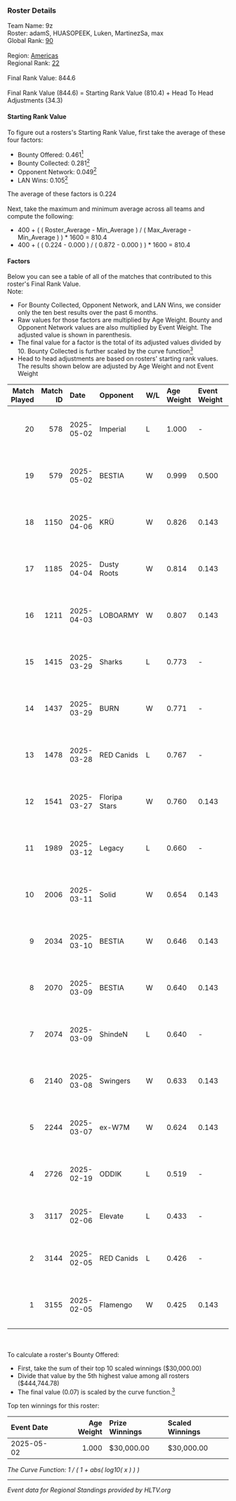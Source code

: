 ### Roster Details<br />
Team Name: 9z<br />
Roster: adamS, HUASOPEEK, Luken, MartinezSa, max<br />
Global Rank: [90](../../standings_global_2025_06_02.md)<br />
<br />
Region: [Americas]( ../../standings_americas_2025_06_02.md)<br />
Regional Rank: [22]( ../../standings_americas_2025_06_02.md)<br />
<br />
Final Rank Value:  844.6<br />
<br />
Final Rank Value (844.6) = Starting Rank Value (810.4) + Head To Head Adjustments (34.3)<br />

#### Starting Rank Value<br />
To figure out a rosters's Starting Rank Value, first take the average of these four factors:<br />
- Bounty Offered: 0.461[<sup>1</sup>](#table2)
- Bounty Collected: 0.281[<sup>2</sup>](#table1)
- Opponent Network: 0.049[<sup>2</sup>](#table1)
- LAN Wins: 0.105[<sup>2</sup>](#table1)

The average of these factors is 0.224<br />
<br />
Next, take the maximum and minimum average across all teams and compute the following:<br />
- 400 + ( ( Roster_Average - Min_Average ) / ( Max_Average - Min_Average ) ) * 1600 = 810.4
- 400 + ( ( 0.224 - 0.000 ) / ( 0.872 - 0.000 ) ) * 1600 = 810.4


#### Factors<br />
Below you can see a table of all of the matches that contributed to this roster's Final Rank Value.<br />
Note:<br />

- For Bounty Collected, Opponent Network, and LAN Wins, we consider only the ten best results over the past 6 months.
- Raw values for those factors are multiplied by Age Weight. Bounty and Opponent Network values are also multiplied by Event Weight. The adjusted value is shown in parenthesis.
- The final value for a factor is the total of its adjusted values divided by 10. Bounty Collected is further scaled by the curve function[<sup>3</sup>](#curveFunction)
- Head to head adjustments are based on rosters' starting rank values. The results shown below are adjusted by Age Weight and not Event Weight
<span id="table1"></span><br />


| Match Played | Match ID | Date       | Opponent      | W/L | Age Weight | Event Weight | Bounty Collected | Opponent Network | LAN Wins  | H2H Adj. | Roster                                   |
| -: | -: | :- | :- | :- | :- | :- | :- | :- | :- | -: | :- |
|           20 |      578 | 2025-05-02 | Imperial      | L   | 1.000      | -            | -                | -                | -         |    -7.03 | adamS, HUASOPEEK, Luken, MartinezSa, max |
|           19 |      579 | 2025-05-02 | BESTIA        | W   | 0.999      | 0.500        | 0.031 (0.016)    | 0.360 (0.180)    | 1 (0.999) |    16.83 | adamS, HUASOPEEK, Luken, MartinezSa, max |
|           18 |     1150 | 2025-04-06 | KRÜ           | W   | 0.826      | 0.143        | 0.003 (0.000)    | 0.294 (0.035)    | 0 (0.000) |     8.53 | adamS, HUASOPEEK, Luken, MartinezSa, max |
|           17 |     1185 | 2025-04-04 | Dusty Roots   | W   | 0.814      | 0.143        | -                | 0.315 (0.037)    | 0 (0.000) |     8.02 | adamS, HUASOPEEK, Luken, MartinezSa, max |
|           16 |     1211 | 2025-04-03 | LOBOARMY      | W   | 0.807      | 0.143        | 0.012 (0.001)    | 0.217 (0.025)    | 0 (0.000) |     8.68 | adamS, HUASOPEEK, Luken, MartinezSa, max |
|           15 |     1415 | 2025-03-29 | Sharks        | L   | 0.773      | -            | -                | -                | -         |    -8.22 | adamS, HUASOPEEK, Luken, MartinezSa, max |
|           14 |     1437 | 2025-03-29 | BURN          | W   | 0.771      | -            | -                | -                | 0 (0.000) |     3.72 | adamS, HUASOPEEK, Luken, MartinezSa, max |
|           13 |     1478 | 2025-03-28 | RED Canids    | L   | 0.767      | -            | -                | -                | -         |   -12.82 | adamS, HUASOPEEK, Luken, MartinezSa, max |
|           12 |     1541 | 2025-03-27 | Floripa Stars | W   | 0.760      | 0.143        | 0.002 (0.000)    | -                | 0 (0.000) |     5.85 | adamS, HUASOPEEK, Luken, MartinezSa, max |
|           11 |     1989 | 2025-03-12 | Legacy        | L   | 0.660      | -            | -                | -                | -         |    -6.93 | adamS, HUASOPEEK, Luken, MartinezSa, max |
|           10 |     2006 | 2025-03-11 | Solid         | W   | 0.654      | 0.143        | 0.029 (0.003)    | 0.506 (0.047)    | 0 (0.000) |    11.58 | adamS, HUASOPEEK, Luken, MartinezSa, max |
|            9 |     2034 | 2025-03-10 | BESTIA        | W   | 0.646      | 0.143        | 0.031 (0.003)    | 0.360 (0.033)    | 0 (0.000) |    10.10 | adamS, HUASOPEEK, Luken, MartinezSa, max |
|            8 |     2070 | 2025-03-09 | BESTIA        | W   | 0.640      | 0.143        | 0.031 (0.003)    | 0.360 (0.033)    | 0 (0.000) |    10.30 | adamS, HUASOPEEK, Luken, MartinezSa, max |
|            7 |     2074 | 2025-03-09 | ShindeN       | L   | 0.640      | -            | -                | -                | -         |   -12.71 | adamS, HUASOPEEK, Luken, MartinezSa, max |
|            6 |     2140 | 2025-03-08 | Swingers      | W   | 0.633      | 0.143        | 0.012 (0.001)    | 0.620 (0.056)    | 0 (0.000) |     9.95 | adamS, HUASOPEEK, Luken, MartinezSa, max |
|            5 |     2244 | 2025-03-07 | ex-W7M        | W   | 0.624      | 0.143        | 0.005 (0.000)    | 0.233 (0.021)    | -         |     6.81 | adamS, HUASOPEEK, Luken, MartinezSa, max |
|            4 |     2726 | 2025-02-19 | ODDIK         | L   | 0.519      | -            | -                | -                | -         |    -3.88 | adamS, HUASOPEEK, Luken, MartinezSa, max |
|            3 |     3117 | 2025-02-06 | Elevate       | L   | 0.433      | -            | -                | -                | -         |   -11.13 | HUASOPEEK, Luken, MartinezSa, max, yel   |
|            2 |     3144 | 2025-02-05 | RED Canids    | L   | 0.426      | -            | -                | -                | -         |    -7.97 | dgt, HUASOPEEK, Luken, MartinezSa, max   |
|            1 |     3155 | 2025-02-05 | Flamengo      | W   | 0.425      | 0.143        | 0.004 (0.000)    | 0.317 (0.019)    | -         |     4.60 | dgt, HUASOPEEK, Luken, MartinezSa, max   |

<br />
<span id="table2"></span><br />
To calculate a roster's Bounty Offered:<br />

- First, take the sum of their top 10 scaled winnings ($30,000.00)
- Divide that value by the 5th highest value among all rosters ($444,744.78)
- The final value (0.07) is scaled by the curve function.[<sup>3</sup>](#curveFunction)

Top ten winnings for this roster:<br />

| Event Date | Age Weight | Prize Winnings | Scaled Winnings |
| :- | -: | :- | :- |
| 2025-05-02 |      1.000 | $30,000.00     | $30,000.00      |


<span id="curveFunction"></span>_The Curve Function: 1 / ( 1 + abs( log10( x ) ) )_<br />

---
_Event data for Regional Standings provided by HLTV.org_<br />
